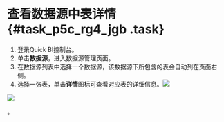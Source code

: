 # 查看数据源中表详情 {#task_p5c_rg4_jgb .task}

1.  登录Quick BI控制台。
2.  单击**数据源**，进入数据源管理页面。
3.  在数据源列表中选择一个数据源，该数据源下所包含的表会自动列在页面右侧。
4.  选择一张表，单击**详情**图标可查看对应表的详细信息。![](http://static-aliyun-doc.oss-cn-hangzhou.aliyuncs.com/assets/img/90154/155808619647507_zh-CN.png)

![](http://static-aliyun-doc.oss-cn-hangzhou.aliyuncs.com/assets/img/90154/155808619636307_zh-CN.png)

。

